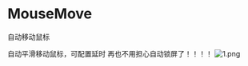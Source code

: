 # MouseMove
自动移动鼠标


自动平滑移动鼠标，可配置延时
再也不用担心自动锁屏了！！！！
![1.png](https://github.com/yuan910715/MouseMove/blob/main/1.png?raw=true)
